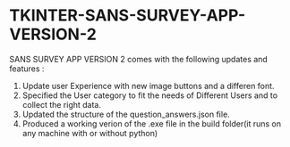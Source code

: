 # TKINTER-SANS-SURVEY-APP-VERSION-2
SANS SURVEY APP VERSION 2 comes with the following updates and features :
1. Update user Experience with new image buttons and a differen font.
2. Specified the User category to fit the needs of Different Users and to collect the right data.
3. Updated the structure of the question_answers.json file.
4. Produced a working verion of the .exe file in the build folder(it runs on any machine with or without python)



